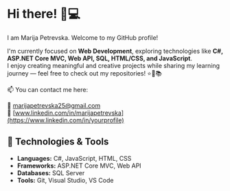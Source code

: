 # Hi there! 👋💻
I am Marija Petrevska. Welcome to my GitHub profile!

I'm currently focused on **Web Development**, exploring technologies like **C#, ASP.NET Core MVC, Web API, SQL, HTML/CSS, and JavaScript**.  
I enjoy creating meaningful and creative projects while sharing my learning journey — feel free to check out my repositories! ⭐🌸📚

📫 You can contact me here:

💌 [marijapetrevska25@gmail.com](mailto:yourname@email.com)  
💼 [www.linkedin.com/in/marijapetrevska](https://www.linkedin.com/in/yourprofile)

## 🔧 Technologies & Tools
- **Languages:** C#, JavaScript, HTML, CSS  
- **Frameworks:** ASP.NET Core MVC, Web API  
- **Databases:** SQL Server  
- **Tools:** Git, Visual Studio, VS Code 
